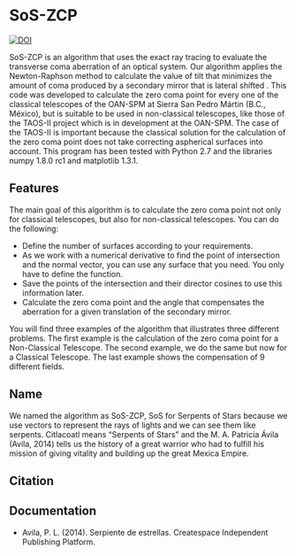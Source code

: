 # SoS-ZCP

 [![DOI](https://zenodo.org/badge/374856817.svg)](https://zenodo.org/badge/latestdoi/374856817)


SoS-ZCP is an algorithm that uses the exact ray tracing to evaluate the transverse coma aberration of an optical system. Our algorithm applies the Newton-Raphson method  to calculate the value of tilt that minimizes the amount of coma produced by a secondary mirror that is lateral shifted . This code was developed to calculate the zero coma point for every one of the classical telescopes of the OAN-SPM at Sierra San Pedro Mártin (B.C., México), but is suitable to be used in non-classical telescopes, like those of the TAOS-II project which is in development at the OAN-SPM. The case of the TAOS-II is important because the classical solution for the calculation of the zero coma point does not take correcting aspherical surfaces into account. This program has been tested with Python 2.7 and the libraries numpy 1.8.0 rc1 and matplotlib 1.3.1.

## Features
The main goal of this algorithm is to calculate the zero coma point not only for classical telescopes, but also for non-classical telescopes. You can do the following:
* Define the number of surfaces according to your requirements.
* As we work with a numerical derivative to find the point of intersection and the normal vector, you can use any surface that you need. You only have to define the function.
* Save the points of the intersection and their director cosines to use this information later.
* Calculate the zero coma point and the angle that compensates the aberration for a given translation of the secondary mirror.

You will find three examples of the algorithm that illustrates three different problems. The first example is the calculation of the zero coma point for a Non-Classical Telescope. The second example, we do the same but now for a Classical Telescope. The last example shows the compensation of 9 different fields.

## Name

We named the algorithm as SoS-ZCP, SoS for Serpents of Stars because we use vectors to represent the rays of lights and we can see them like serpents. Citlacoatl means “Serpents of Stars” and the M. A. Patricia Ávila (Avila, 2014) tells us the history of a great warrior who had to fulfill his mission of giving vitality and building up the great Mexica Empire.

## Citation

## Documentation
* Avila, P. L. (2014). Serpiente de estrellas. Createspace Independent Publishing Platform.

